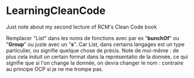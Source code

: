 # LearningCleanCode
Just note about my second lecture of RCM's Clean Code book

Remplacer "List" dans les noms de fonctions avec par ex "**bunchOf**" ou "**Group**" ou juste avec un "**s**". Car List, dans certains langages est un type particulier, ou  signifie quelque chose de précis.
Note de moi-même : de plus cela induit un certain format dans la représentatio de la donnée, ce qui signifie que si l'on change la donnée, on devra changer le nom : contraire au principe OCP si je ne me trompe pas.
